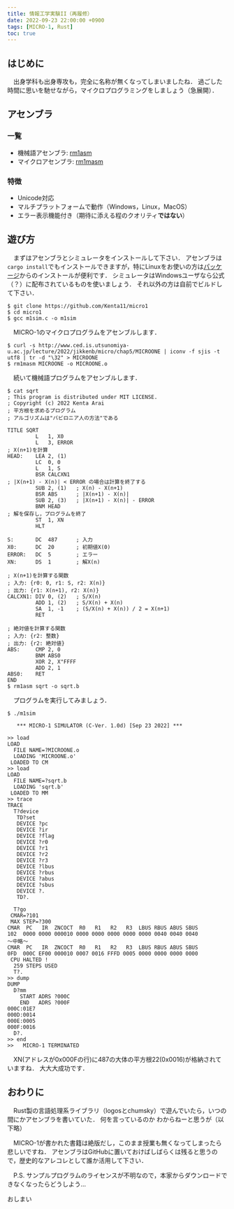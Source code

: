 ```yaml
---
title: 情報工学実験II（再履修）
date: 2022-09-23 22:00:00 +0900
tags: [MICRO-1, Rust]
toc: true
---
```


## はじめに

　出身学科も出身専攻も，完全に名称が無くなってしまいましたね．
過ごした時間に思いを馳せながら，マイクロプログラミングをしましょう（急展開）．

## アセンブラ

### 一覧

- 機械語アセンブラ: [rm1asm](https://github.com/Kenta11/rm1asm)
- マイクロアセンブラ: [rm1masm](https://github.com/Kenta11/rm1masm)

### 特徴

- Unicode対応
- マルチプラットフォームで動作（Windows，Linux，MacOS）
- エラー表示機能付き（期待に添える程のクオリティ**ではない**）

## 遊び方

　まずはアセンブラとシミュレータをインストールして下さい．
アセンブラは`cargo install`でもインストールできますが，特にLinuxをお使いの方は[パッケージ](https://github.com/Kenta11/rm1asm/releases/tag/v1.0.0)からのインストールが便利です．
シミュレータはWindowsユーザなら公式（？）に配布されているものを使いましょう．
それ以外の方は自前でビルドして下さい．

```
$ git clone https://github.com/Kenta11/micro1
$ cd micro1
$ gcc m1sim.c -o m1sim
```

　MICRO-1のマイクロプログラムをアセンブルします．

```
$ curl -s http://www.ced.is.utsunomiya-u.ac.jp/lecture/2022/jikkenb/micro/chap5/MICROONE | iconv -f sjis -t utf8 | tr -d "\32" > MICROONE
$ rm1masm MICROONE -o MICROONE.o
```

　続いて機械語プログラムをアセンブルします．

```
$ cat sqrt
; This program is distributed under MIT LICENSE.
; Copyright (c) 2022 Kenta Arai
; 平方根を求めるプログラム
; アルゴリズムは"バビロニア人の方法"である

TITLE SQRT
         L   1, X0
         L   3, ERROR
; X(n+1)を計算
HEAD:    LEA 2, (1)
         LC  0, 0
         L   1, S
         BSR CALCXN1
; |X(n+1) - X(n)| < ERROR の場合は計算を終了する
         SUB 2, (1)   ; X(n) - X(n+1)
         BSR ABS      ; |X(n+1) - X(n)|
         SUB 2, (3)   ; |X(n+1) - X(n)| - ERROR
         BNM HEAD
; 解を保存し，プログラムを終了
         ST  1, XN
         HLT

S:       DC  487      ; 入力
X0:      DC  20       ; 初期値X(0)
ERROR:   DC  5        ; エラー
XN:      DS  1        ; 解X(n)

; X(n+1)を計算する関数
; 入力: {r0: 0, r1: S, r2: X(n)}
; 出力: {r1: X(n+1), r2: X(n)}
CALCXN1: DIV 0, (2)   ; S/X(n)
         ADD 1, (2)   ; S/X(n) + X(n)
         SA  1, -1    ; (S/X(n) + X(n)) / 2 = X(n+1)
         RET

; 絶対値を計算する関数
; 入力: {r2: 整数}
; 出力: {r2: 絶対値}
ABS:     CMP 2, 0
         BNM ABS0
         XOR 2, X"FFFF
         ADD 2, 1
ABS0:    RET 
END
$ rm1asm sqrt -o sqrt.b
```

　プログラムを実行してみましょう．

```
$ ./m1sim

   *** MICRO-1 SIMULATOR (C-Ver. 1.0d) [Sep 23 2022] ***

>> load
LOAD
  FILE NAME=?MICROONE.o
  LOADING 'MICROONE.o'
 LOADED TO CM
>> load       
LOAD
  FILE NAME=?sqrt.b
  LOADING 'sqrt.b'
 LOADED TO MM
>> trace
TRACE
  T?device
   TD?set
   DEVICE ?pc
   DEVICE ?ir
   DEVICE ?flag
   DEVICE ?r0
   DEVICE ?r1
   DEVICE ?r2
   DEVICE ?r3
   DEVICE ?lbus
   DEVICE ?rbus
   DEVICE ?abus
   DEVICE ?sbus
   DEVICE ?.
   TD?.

  T?go
 CMAR=?101
 MAX STEP=?300
CMAR  PC   IR  ZNCOCT  R0   R1   R2   R3  LBUS RBUS ABUS SBUS 
102  0000 0000 000010 0000 0000 0000 0000 0000 0040 0040 0040 
～中略～
CMAR  PC   IR  ZNCOCT  R0   R1   R2   R3  LBUS RBUS ABUS SBUS 
0FD  000C EF00 000010 0007 0016 FFFD 0005 0000 0000 0000 0000 
 CPU HALTED !
  259 STEPS USED
  T?.
>> dump
DUMP
  D?mm
    START ADRS ?000C
    END   ADRS ?000F
000C:01E7
000D:0014
000E:0005
000F:0016
  D?.
>> end
>>   MICRO-1 TERMINATED
```

　XN(アドレスが0x000Fの行)に487の大体の平方根22(0x0016)が格納されていますね．
大大大成功です．

## おわりに

　Rust製の言語処理系ライブラリ（logosとchumsky）で遊んでいたら，いつの間にかアセンブラを書いていた．
何を言っているのか わからねーと思うが（以下略）

　MICRO-1が書かれた書籍は絶版だし，このまま授業も無くなってしまったら悲しいですね．
アセンブラはGitHubに置いておけばしばらくは残ると思うので，歴史的なアレコレとして誰か活用して下さい．

　P.S. サンプルプログラムのライセンスが不明なので，本家からダウンロードできなくなったらどうしよう...

おしまい


